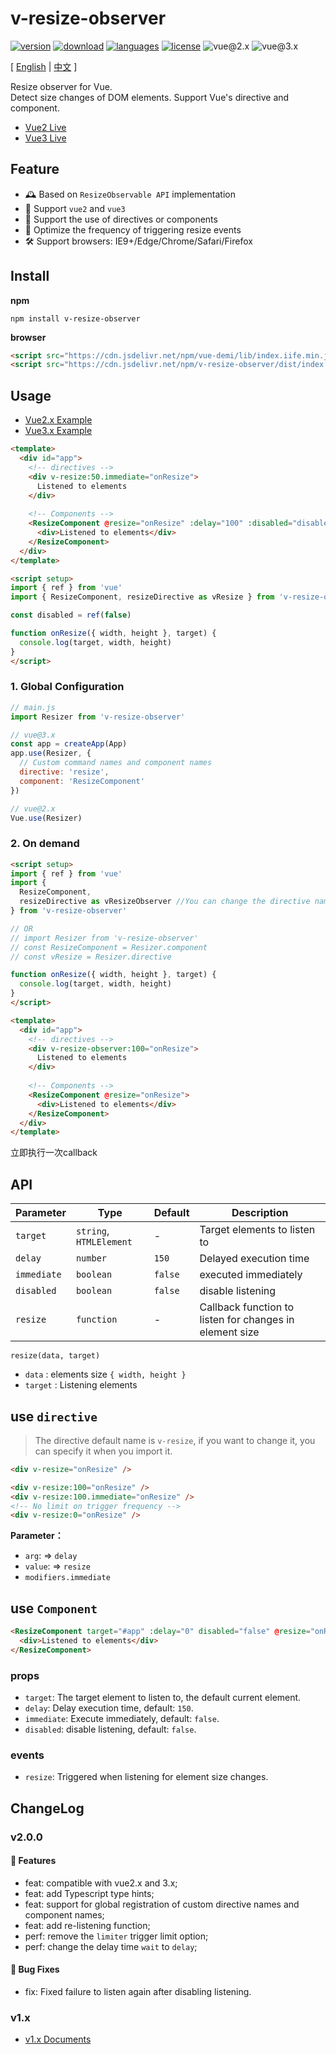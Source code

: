 # v-resize-observer

[![version](https://img.shields.io/npm/v/v-resize-observer?style=flat-square)](https://www.npmjs.com/package/v-resize-observer)
[![download](https://img.shields.io/npm/dm/v-resize-observer?style=flat-square)](https://www.npmjs.com/package/v-resize-observer)
[![languages](https://img.shields.io/github/languages/top/meqn/v-resize-observer?style=flat-square)](https://github.com/Meqn/v-resize-observer)
[![license](https://img.shields.io/npm/l/v-resize-observer?style=flat-square)](https://github.com/Meqn/v-resize-observer)
![vue@2.x](https://img.shields.io/badge/Vue-2.x-brightgreen?style=flat-square)
![vue@3.x](https://img.shields.io/badge/Vue-3.x-brightgreen?style=flat-square)



[ [English](https://github.com/Meqn/v-resize-observer/blob/main/libs/README.zh_CN.md) | [中文](https://github.com/Meqn/v-resize-observer/blob/main/libs/README.zh_CN.md) ]



Resize observer for Vue.  
Detect size changes of DOM elements. Support Vue's directive and component.

- [Vue2 Live](https://stackblitz.com/edit/vite-vue2-resize-demo?file=src%2FApp.vue)
- [Vue3 Live](https://stackblitz.com/edit/vite-vue3-resize-demo?file=src%2FApp.vue)


## Feature
- 🕰 Based on `ResizeObservable API` implementation
- 🎁 Support `vue2` and `vue3`
- 💊 Support the use of directives or components
- 🧲 Optimize the frequency of triggering resize events
- 🛠 Support browsers: IE9+/Edge/Chrome/Safari/Firefox



## Install

**npm**
```
npm install v-resize-observer
```

**browser**
```html
<script src="https://cdn.jsdelivr.net/npm/vue-demi/lib/index.iife.min.js"></script>
<script src="https://cdn.jsdelivr.net/npm/v-resize-observer/dist/index.iife.js"></script>
```


## Usage

- [Vue2.x Example](https://github.com/Meqn/v-resize-observer/tree/main/examples/vue2)
- [Vue3.x Example](https://github.com/Meqn/v-resize-observer/tree/main/examples/vue3)

```html
<template>
  <div id="app">
    <!-- directives -->
    <div v-resize:50.immediate="onResize">
      Listened to elements
    </div>
    
    <!-- Components -->
    <ResizeComponent @resize="onResize" :delay="100" :disabled="disabled">
      <div>Listened to elements</div>
    </ResizeComponent>
  </div>
</template>

<script setup>
import { ref } from 'vue'
import { ResizeComponent, resizeDirective as vResize } from 'v-resize-observer'

const disabled = ref(false)

function onResize({ width, height }, target) {
  console.log(target, width, height)
}
</script>
```

### 1. Global Configuration
```js
// main.js
import Resizer from 'v-resize-observer'

// vue@3.x
const app = createApp(App)
app.use(Resizer, {
  // Custom command names and component names
  directive: 'resize',
  component: 'ResizeComponent'
})

// vue@2.x
Vue.use(Resizer)
```

### 2. On demand
```html
<script setup>
import { ref } from 'vue'
import {
  ResizeComponent,
  resizeDirective as vResizeObserver //You can change the directive name, the default: `v-resize, 
} from 'v-resize-observer'

// OR
// import Resizer from 'v-resize-observer'
// const ResizeComponent = Resizer.component
// const vResize = Resizer.directive

function onResize({ width, height }, target) {
  console.log(target, width, height)
}
</script>

<template>
  <div id="app">
    <!-- directives -->
    <div v-resize-observer:100="onResize">
      Listened to elements
    </div>
    
    <!-- Components -->
    <ResizeComponent @resize="onResize">
      <div>Listened to elements</div>
    </ResizeComponent>
  </div>
</template>
```
立即执行一次callback

## API
| Parameter  | Type                    | Default | Description                                             |
| ---------- | ----------------------- | ------- | ------------------------------------------------------- |
| `target`   | `string`, `HTMLElement` | -       | Target elements to listen to                            |
| `delay`    | `number`                | `150`   | Delayed execution time                                  |
| `immediate` | `boolean`               | `false` | executed immediately                                       |
| `disabled` | `boolean`               | `false` | disable listening                                       |
| `resize`   | `function`              | -       | Callback function to listen for changes in element size |


`resize(data, target)`
- `data` : elements size `{ width, height }`
- `target` : Listening elements


## use `directive`

> The directive default name is `v-resize`, if you want to change it, you can specify it when you import it.


```html
<div v-resize="onResize" />

<div v-resize:100="onResize" />
<div v-resize:100.immediate="onResize" />
<!-- No limit on trigger frequency -->
<div v-resize:0="onResize" />
```
**Parameter：**
- `arg`: => `delay`
- `value`: => `resize`
- `modifiers.immediate`


## use `Component`
```html
<ResizeComponent target="#app" :delay="0" disabled="false" @resize="onResize">
  <div>Listened to elements</div>
</ResizeComponent>
```
### props
- `target`: The target element to listen to, the default current element.
- `delay`: Delay execution time, default: `150`.
- `immediate`: Execute immediately, default: `false`.
- `disabled`: disable listening, default: `false`.

### events
- `resize`: Triggered when listening for element size changes.



## ChangeLog

### v2.0.0
#### 🚀 Features
- feat: compatible with vue2.x and 3.x;
- feat: add Typescript type hints;
- feat: support for global registration of custom directive names and component names;
- feat: add re-listening function;
- perf: remove the `limiter` trigger limit option;
- perf: change the delay time `wait` to `delay`;

#### 🐞 Bug Fixes
- fix: Fixed failure to listen again after disabling listening.

### v1.x
- [v1.x Documents](https://meqn.github.io/v-resize-observer/)
